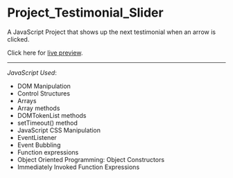 # Project_Testimonial_Slider

A JavaScript Project that shows up the next testimonial when an arrow is clicked.

Click here for [live preview](https://karolinabodis.github.io/100_JS_Projects/006_testimonial_slider/index.html).
***
*JavaScript Used*:
- DOM Manipulation
- Control Structures
- Arrays
- Array methods
- DOMTokenList methods
- setTimeout() method 
- JavaScript CSS Manipulation
- EventListener
- Event Bubbling
- Function expressions
- Object Oriented Programming: Object Constructors
- Immediately Invoked Function Expressions
